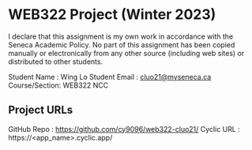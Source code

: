 # WEB322 Project (Winter 2023)

I declare that this assignment is my own work in accordance with the Seneca Academic Policy.
No part of this assignment has been copied manually or electronically from any other source
(including web sites) or distributed to other students.

Student Name  : Wing Lo
Student Email : cluo21@myseneca.ca
Course/Section: WEB322 NCC

## Project URLs
GitHub Repo   : https://github.com/cy9096/web322-cluo21/
Cyclic URL    : https://<app_name>.cyclic.app/
